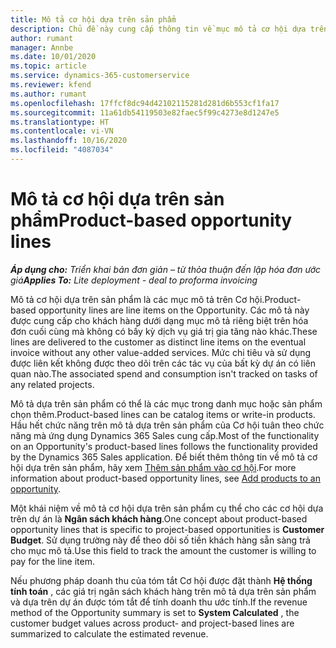 ```yaml
---
title: Mô tả cơ hội dựa trên sản phẩm
description: Chủ đề này cung cấp thông tin về mục mô tả cơ hội dựa trên sản phẩm trong Project Operations.
author: rumant
manager: Annbe
ms.date: 10/01/2020
ms.topic: article
ms.service: dynamics-365-customerservice
ms.reviewer: kfend
ms.author: rumant
ms.openlocfilehash: 17ffcf8dc94d42102115281d281d6b553cf1fa17
ms.sourcegitcommit: 11a61db54119503e82faec5f99c4273e8d1247e5
ms.translationtype: HT
ms.contentlocale: vi-VN
ms.lasthandoff: 10/16/2020
ms.locfileid: "4087034"
---
```

# <a name="product-based-opportunity-lines"></a><span data-ttu-id="8c2fb-103">Mô tả cơ hội dựa trên sản phẩm</span><span class="sxs-lookup"><span data-stu-id="8c2fb-103">Product-based opportunity lines</span></span>

<span data-ttu-id="8c2fb-104">_**Áp dụng cho:** Triển khai bản đơn giản – từ thỏa thuận đến lập hóa đơn ước giá_</span><span class="sxs-lookup"><span data-stu-id="8c2fb-104">_**Applies To:** Lite deployment - deal to proforma invoicing_</span></span>

<span data-ttu-id="8c2fb-105">Mô tả cơ hội dựa trên sản phẩm là các mục mô tả trên Cơ hội.</span><span class="sxs-lookup"><span data-stu-id="8c2fb-105">Product-based opportunity lines are line items on the Opportunity.</span></span> <span data-ttu-id="8c2fb-106">Các mô tả này được cung cấp cho khách hàng dưới dạng mục mô tả riêng biệt trên hóa đơn cuối cùng mà không có bấy kỳ dịch vụ giá trị gia tăng nào khác.</span><span class="sxs-lookup"><span data-stu-id="8c2fb-106">These lines are delivered to the customer as distinct line items on the eventual invoice without any other value-added services.</span></span> <span data-ttu-id="8c2fb-107">Mức chi tiêu và sử dụng được liên kết không được theo dõi trên các tác vụ của bất kỳ dự án có liên quan nào.</span><span class="sxs-lookup"><span data-stu-id="8c2fb-107">The associated spend and consumption isn't tracked on tasks of any related projects.</span></span>

<span data-ttu-id="8c2fb-108">Mô tả dựa trên sản phẩm có thể là các mục trong danh mục hoặc sản phẩm chọn thêm.</span><span class="sxs-lookup"><span data-stu-id="8c2fb-108">Product-based lines can be catalog items or write-in products.</span></span> <span data-ttu-id="8c2fb-109">Hầu hết chức năng trên mô tả dựa trên sản phẩm của Cơ hội tuân theo chức năng mà ứng dụng Dynamics 365 Sales cung cấp.</span><span class="sxs-lookup"><span data-stu-id="8c2fb-109">Most of the functionality on an Opportunity's product-based lines follows the functionality provided by the Dynamics 365 Sales application.</span></span> <span data-ttu-id="8c2fb-110">Để biết thêm thông tin về mô tả cơ hội dựa trên sản phẩm, hãy xem [Thêm sản phẩm vào cơ hội](https://docs.microsoft.com/dynamics365/sales-enterprise/add-products-opportunity).</span><span class="sxs-lookup"><span data-stu-id="8c2fb-110">For more information about product-based opportunity lines, see [Add products to an opportunity](https://docs.microsoft.com/dynamics365/sales-enterprise/add-products-opportunity).</span></span>

<span data-ttu-id="8c2fb-111">Một khái niệm về mô tả cơ hội dựa trên sản phẩm cụ thể cho các cơ hội dựa trên dự án là **Ngân sách khách hàng**.</span><span class="sxs-lookup"><span data-stu-id="8c2fb-111">One concept about product-based opportunity lines that is specific to project-based opportunities is **Customer Budget**.</span></span> <span data-ttu-id="8c2fb-112">Sử dụng trường này để theo dõi số tiền khách hàng sẵn sàng trả cho mục mô tả.</span><span class="sxs-lookup"><span data-stu-id="8c2fb-112">Use this field to track the amount the customer is willing to pay for the line item.</span></span>

<span data-ttu-id="8c2fb-113">Nếu phương pháp doanh thu của tóm tắt Cơ hội được đặt thành **Hệ thống tính toán** , các giá trị ngân sách khách hàng trên mô tả dựa trên sản phẩm và dựa trên dự án được tóm tắt để tính doanh thu ước tính.</span><span class="sxs-lookup"><span data-stu-id="8c2fb-113">If the revenue method of the Opportunity summary is set to **System Calculated** , the customer budget values across product- and project-based lines are summarized to calculate the estimated revenue.</span></span>
